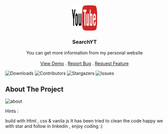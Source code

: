 <br/>
<p align="center">
  <a href="https://arshiafarrokhi.github.io/SearchYT/">
    <img src="assets\img\yt.png" alt="Logo" width="80" height="80">
  </a>

  <h3 align="center">SearchYT</h3>

  <p align="center">
    You can get more information from my personal website
    <br/>
    <br/>
    <a href="https://arshiafarrokhi.github.io/SearchYT/">View Demo</a>
    .
    <a href="https://arshiafarrokhi.github.io/SearchYT/issues">Report Bug</a>
    .
    <a href="https://arshiafarrokhi.github.io/SearchYT/issues">Request Feature</a>
  </p>
</p>

![Downloads](https://img.shields.io/github/downloads/arshiafarrokhi/BitCoinLivePrice/total) ![Contributors](https://img.shields.io/github/contributors/arshiafarrokhi/BitCoinLivePrice?color=dark-green) ![Stargazers](https://img.shields.io/github/stars/arshiafarrokhi/BitCoinLivePrice?style=social) ![Issues](https://img.shields.io/github/issues/arshiafarrokhi/BitCoinLivePrice) 

## About The Project

<img src="assets\images\Untitled.png" alt="about">

Hints :

build with Html , css & vanila js
It has been tried to clean the code
happy we with star and follow in linkedin , enjoy coding :)


